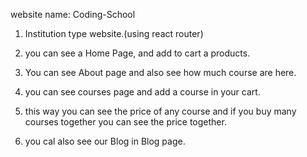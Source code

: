 website name: Coding-School

1. Institution type website.(using react router)

2. you can see a Home Page, and add to cart a products.

3. You can see About page and also see how much course  are here.

4. you can see courses page and add a course in your cart.

5. this way you can see the price of any course and if you buy many courses together you can see the price together.

6. you cal also see our Blog in Blog page.
